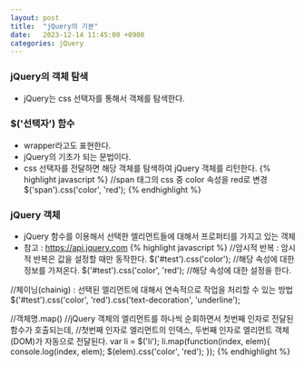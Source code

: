 ```yaml
---
layout: post
title:  "jQuery의 기본"
date:   2023-12-14 11:45:00 +0900
categories: jQuery
---
```


### jQuery의 객체 탐색

- jQuery는 css 선택자를 통해서 객체를 탐색한다.

### $('선택자') 함수

- wrapper라고도 표현한다.
- jQuery의 기초가 되는 문법이다.
- css 선택자를 전달하면 해당 객체를 탐색하여 jQuery 객체를 리턴한다.
{% highlight javascript %}
    //span 태그의 css 중 color 속성을 red로 변경
    $('span').css('color', 'red');
{% endhighlight %}

### jQuery 객체

- jQuery 함수를 이용해서 선택한 엘리먼트들에 대해서 프로퍼티를 가지고 있는 객체
- 참고 : https://api.jquery.com
{% highlight javascript %}
//암시적 반복 : 암시적 반복은 값을 설정할 때만 동작한다.
$('#test').css('color');        //해당 속성에 대한 정보를 가져온다.
$('#test').css('color', 'red'); //해당 속성에 대한 설정을 한다.

//체이닝(chainig) : 선택된 엘리먼트에 대해서 연속적으로 작업을 처리할 수 있는 방법
$('#test').css('color', 'red').css('text-decoration', 'underline');

//객체명.map()
//jQuery 객체의 엘리먼트를 하나씩 순회하면서 첫번째 인자로 전달된 함수가 호출되는데,
//첫번째 인자로 엘리먼트의 인덱스, 두번째 인자로 엘리먼트 객체(DOM)가 자동으로 전달된다.
var li = $('li');
li.map(function(index, elem){
    console.log(index, elem);
    $(elem).css('color', 'red');
});
{% endhighlight %}
